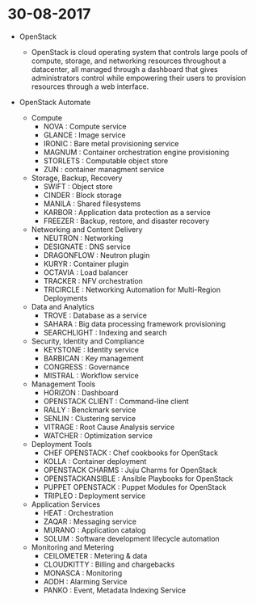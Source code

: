 # 30-08-2017

* OpenStack
  * OpenStack is cloud operating system that controls large pools of compute, storage, and networking resources throughout a datacenter, all managed through
  a dashboard that gives administrators control while empowering their users to provision resources through a web interface.

* OpenStack Automate
  * Compute
    * NOVA : Compute service
    * GLANCE : Image service
    * IRONIC : Bare metal provisioning service
    * MAGNUM : Container orchestration engine provisioning
    * STORLETS : Computable object store
    * ZUN : container managment service
  * Storage, Backup, Recovery
    * SWIFT : Object store
    * CINDER : Block storage
    * MANILA : Shared filesystems
    * KARBOR : Application data protection as a service
    * FREEZER : Backup, restore, and disaster recovery
  * Networking and Content Delivery
    * NEUTRON : Networking
    * DESIGNATE : DNS service
    * DRAGONFLOW : Neutron plugin
    * KURYR : Container plugin
    * OCTAVIA : Load balancer
    * TRACKER : NFV orchestration
    * TRICIRCLE : Networking Automation for Multi-Region Deployments
  * Data and Analytics
    * TROVE : Database as a service
    * SAHARA : Big data processing framework provisioning
    * SEARCHLIGHT : Indexing and search
  * Security, Identity and Compliance
    * KEYSTONE : Identity service
    * BARBICAN : Key management
    * CONGRESS : Governance
    * MISTRAL : Workflow service
  * Management Tools
    * HORIZON : Dashboard
    * OPENSTACK CLIENT : Command-line client
    * RALLY : Benckmark service
    * SENLIN : Clustering service
    * VITRAGE : Root Cause Analysis service
    * WATCHER : Optimization service
  * Deployment Tools
    * CHEF OPENSTACK : Chef cookbooks for OpenStack
    * KOLLA : Container deployment
    * OPENSTACK CHARMS : Juju Charms for OpenStack
    * OPENSTACKANSIBLE : Ansible Playbooks for OpenStack
    * PUPPET OPENSTACK : Puppet Modules for OpenStack
    * TRIPLEO : Deployment service
  * Application Services
    * HEAT : Orchestration
    * ZAQAR : Messaging service
    * MURANO : Application catalog
    * SOLUM : Software development lifecycle automation
  * Monitoring and Metering
    * CEILOMETER : Metering & data
    * CLOUDKITTY : Billing and chargebacks
    * MONASCA : Monitoring
    * AODH : Alarming Service
    * PANKO : Event, Metadata Indexing Service
